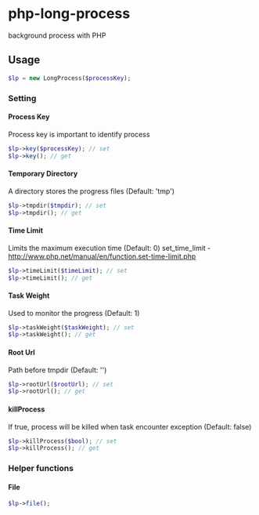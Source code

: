 # php-long-process

background process with PHP

## Usage

```php
$lp = new LongProcess($processKey);
```

### Setting

#### Process Key

Process key is important to identify process

```php
$lp->key($processKey); // set
$lp->key(); // get
```

#### Temporary Directory

A directory stores the progress files (Default: 'tmp')

```php
$lp->tmpdir($tmpdir); // set
$lp->tmpdir(); // get
```

#### Time Limit

Limits the maximum execution time (Default: 0)
set_time_limit - http://www.php.net/manual/en/function.set-time-limit.php

```php
$lp->timeLimit($timeLimit); // set
$lp->timeLimit(); // get
```

#### Task Weight

Used to monitor the progress (Default: 1)

```php
$lp->taskWeight($taskWeight); // set
$lp->taskWeight(); // get
```

#### Root Url

Path before tmpdir (Default: '')

```php
$lp->rootUrl($rootUrl); // set
$lp->rootUrl(); // get
```

#### killProcess

If true, process will be killed when task encounter exception (Default: false)

```php
$lp->killProcess($bool); // set
$lp->killProcess(); // get
```

### Helper functions

#### File

```php
$lp->file();
```